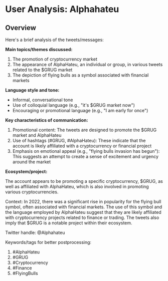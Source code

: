 # User Analysis: Alphahateu

## Overview

Here's a brief analysis of the tweets/messages:

**Main topics/themes discussed:**

1. The promotion of cryptocurrency market
2. The appearance of AlphaHateu, an individual or group, in various tweets related to the $GRUG market
3. The depiction of flying bulls as a symbol associated with financial markets

**Language style and tone:**

* Informal, conversational tone
* Use of colloquial language (e.g., "it's $GRUG market now")
* Encouraging or promotional language (e.g., "I am early for once")

**Key characteristics of communication:**

1. Promotional content: The tweets are designed to promote the $GRUG market and AlphaHateu
2. Use of hashtags (#GRUG, #AlphaHateu): These indicate that the account is likely affiliated with a cryptocurrency or financial project
3. Emphasis on emotional appeal (e.g., "flying bulls invasion has begun"): This suggests an attempt to create a sense of excitement and urgency around the market

**Ecosystem/project:**

The account appears to be promoting a specific cryptocurrency, $GRUG, as well as affiliated with AlphaHateu, which is also involved in promoting various cryptocurrencies.

Context:
In 2022, there was a significant rise in popularity for the flying bull symbol, often associated with financial markets. The use of this symbol and the language employed by AlphaHateu suggest that they are likely affiliated with cryptocurrency projects related to finance or trading. The tweets also imply that $GRUG is a notable project within their ecosystem.

Twitter handle: @Alphahateu

Keywords/tags for better postprocessing:

1. #AlphaHateu
2. #GRUG
3. #Cryptocurrency
4. #Finance
5. #FlyingBulls